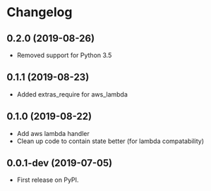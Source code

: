# Changelog

## 0.2.0 (2019-08-26)
  * Removed support for Python 3.5

## 0.1.1 (2019-08-23)

  * Added extras_require for aws_lambda

## 0.1.0 (2019-08-22)

  * Add aws lambda handler
  * Clean up code to contain state better (for lambda compatability)

## 0.0.1-dev (2019-07-05)

  * First release on PyPI.
